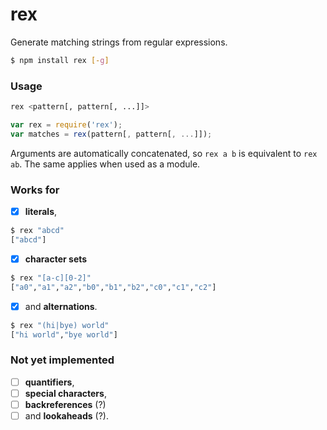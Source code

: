 # rex

Generate matching strings from regular expressions.

```bash
$ npm install rex [-g]
```

### Usage

```bash
rex <pattern[, pattern[, ...]]>
```

```javascript
var rex = require('rex');
var matches = rex(pattern[, pattern[, ...]]);
```

Arguments are automatically concatenated, so `rex a b` is equivalent to `rex ab`. The same applies when used as a module.

### Works for

* [x] **literals**,

```bash
$ rex "abcd"
["abcd"]
```

* [x] **character sets**

```bash
$ rex "[a-c][0-2]"
["a0","a1","a2","b0","b1","b2","c0","c1","c2"]
```

* [x] and **alternations**.

```bash
$ rex "(hi|bye) world"
["hi world","bye world"]
```

### Not yet implemented

* [ ] **quantifiers**,
* [ ] **special characters**,
* [ ] **backreferences** (?)
* [ ] and **lookaheads** (?).
